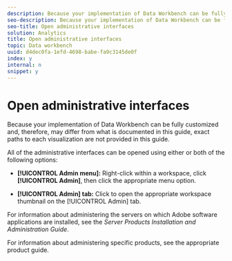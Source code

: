 ```yaml
---
description: Because your implementation of Data Workbench can be fully customized and, therefore, may differ from what is documented in this guide, exact paths to each visualization are not provided in this guide.
seo-description: Because your implementation of Data Workbench can be fully customized and, therefore, may differ from what is documented in this guide, exact paths to each visualization are not provided in this guide.
seo-title: Open administrative interfaces
solution: Analytics
title: Open administrative interfaces
topic: Data workbench
uuid: d4dec0fa-1efd-4698-babe-fa9c3145de0f
index: y
internal: n
snippet: y
---
```


# Open administrative interfaces

Because your implementation of Data Workbench can be fully customized and, therefore, may differ from what is documented in this guide, exact paths to each visualization are not provided in this guide.

All of the administrative interfaces can be opened using either or both of the following options:

* **[!UICONTROL Admin menu]:** Right-click within a workspace, click **[!UICONTROL Admin]**, then click the appropriate menu option. 

* **[!UICONTROL Admin] tab:** Click to open the appropriate workspace thumbnail on the [!UICONTROL Admin] tab.

For information about administering the servers on which Adobe software applications are installed, see the *Server Products Installation and Administration Guide*.

For information about administering specific products, see the appropriate product guide. 
